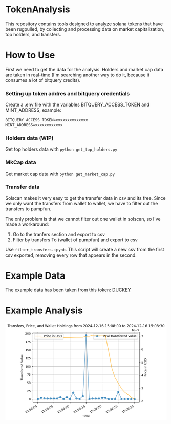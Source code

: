 # TokenAnalysis

This repository contains tools designed to analyze solana tokens that have been rugpulled, by collecting and processing data on market capitalization, top holders, and transfers.

# How to Use

First we need to get the data for the analysis. Holders and market cap data are taken in real-time (I'm searching another way to do it, because it consumes a lot of bitquery credits).

### Setting up token addres and bitquery credentials

Create a .env file with the variables BITQUERY_ACCESS_TOKEN and MINT_ADDRESS, example:
```
BITQUERY_ACCESS_TOKEN=xxxxxxxxxxxxxx
MINT_ADDRESS=xxxxxxxxxxxx
```

### Holders data (WIP)

Get top holders data with `python get_top_holders.py`

### MkCap data

Get market cap data with `python get_market_cap.py`


### Transfer data

Solscan makes it very easy to get the transfer data in csv and its free. Since we only want the transfers from wallet to wallet, we have to filter out the transfers to pumpfun. 

The only problem is that we cannot filter out one wallet in solscan, so I've made a workaround: 

1. Go to the tranfers section and export to csv
2. Filter by transfers To (wallet of pumpfun) and export to csv

Use `filter_transfers.ipynb`. This script will create a new csv from the first csv exported, removing every row that appears in the second. 


# Example Data

The example data has been taken from this token: [DUCKEY](https://solscan.io/token/45jBd1sQWuSr2dbTBgjb168xaA6De78rLVUvQ2Zmpump)

# Example Analysis

![alt text](image.png)
